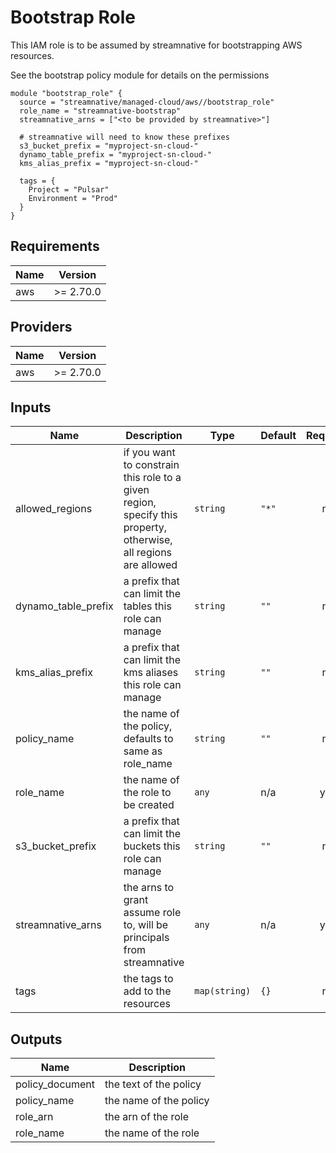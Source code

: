 # Bootstrap Role

This IAM role is to be assumed by streamnative for bootstrapping AWS resources.

See the bootstrap policy module for details on the permissions

```
module "bootstrap_role" {
  source = "streamnative/managed-cloud/aws//bootstrap_role"
  role_name = "streamnative-bootstrap"
  streamnative_arns = ["<to be provided by streamnative>"]

  # streamnative will need to know these prefixes
  s3_bucket_prefix = "myproject-sn-cloud-"
  dynamo_table_prefix = "myproject-sn-cloud-"
  kms_alias_prefix = "myproject-sn-cloud-"

  tags = {
    Project = "Pulsar"
    Environment = "Prod"
  }
}
```

## Requirements

| Name | Version |
|------|---------|
| aws | >= 2.70.0 |

## Providers

| Name | Version |
|------|---------|
| aws | >= 2.70.0 |

## Inputs

| Name | Description | Type | Default | Required |
|------|-------------|------|---------|:--------:|
| allowed\_regions | if you want to constrain this role to a given region, specify this property, otherwise, all regions are allowed | `string` | `"*"` | no |
| dynamo\_table\_prefix | a prefix that can limit the tables this role can manage | `string` | `""` | no |
| kms\_alias\_prefix | a prefix that can limit the kms aliases this role can manage | `string` | `""` | no |
| policy\_name | the name of the policy, defaults to same as role\_name | `string` | `""` | no |
| role\_name | the name of the role to be created | `any` | n/a | yes |
| s3\_bucket\_prefix | a prefix that can limit the buckets this role can manage | `string` | `""` | no |
| streamnative\_arns | the arns to grant assume role to, will be principals from streamnative | `any` | n/a | yes |
| tags | the tags to add to the resources | `map(string)` | `{}` | no |

## Outputs

| Name | Description |
|------|-------------|
| policy\_document | the text of the policy |
| policy\_name | the name of the policy |
| role\_arn | the arn of the role |
| role\_name | the name of the role |

